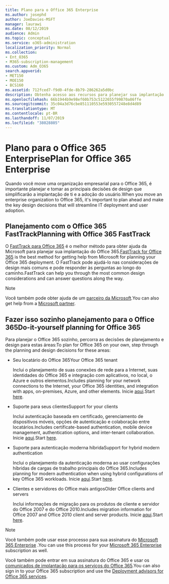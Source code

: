 ```yaml
---
title: Plano para o Office 365 Enterprise
ms.author: josephd
author: JoeDavies-MSFT
manager: laurawi
ms.date: 08/12/2019
audience: Admin
ms.topic: conceptual
ms.service: o365-administration
localization_priority: Normal
ms.collection:
- Ent_O365
- M365-subscription-management
ms.custom: Adm_O365
search.appverid:
- MET150
- MOE150
- BCS160
ms.assetid: 712fced7-f9d0-4fde-8b79-286262a5d0bc
description: Obtenha acesso aos recursos para planejar sua implantação corporativa do Office 365.
ms.openlocfilehash: 66b1944b9e98ef60b753c5122655f99870a86ffe
ms.sourcegitcommit: 35c04a3d76cbe851110553e5930557248e8d4d89
ms.translationtype: MT
ms.contentlocale: pt-BR
ms.lasthandoff: 11/07/2019
ms.locfileid: "38028805"
---
```

# <a name="plan-for-office-365-enterprise"></a><span data-ttu-id="f9cc6-103">Plano para o Office 365 Enterprise</span><span class="sxs-lookup"><span data-stu-id="f9cc6-103">Plan for Office 365 Enterprise</span></span>

<span data-ttu-id="f9cc6-104">Quando você move uma organização empresarial para o Office 365, é importante planejar e tomar as principais decisões de design que simplificarão a implantação de ti e a adoção do usuário.</span><span class="sxs-lookup"><span data-stu-id="f9cc6-104">When you move an enterprise organization to Office 365, it's important to plan ahead and make the key design decisions that will streamline IT deployment and user adoption.</span></span> 

## <a name="planning-with-office-365-fasttrack"></a><span data-ttu-id="f9cc6-105">Planejamento com o Office 365 FastTrack</span><span class="sxs-lookup"><span data-stu-id="f9cc6-105">Planning with Office 365 FastTrack</span></span>

<span data-ttu-id="f9cc6-106">O [FastTrack para Office 365](https://docs.microsoft.com/fasttrack/O365-fasttrack-benefit-for-office-365) é o melhor método para obter ajuda da Microsoft para planejar sua implantação do Office 365.</span><span class="sxs-lookup"><span data-stu-id="f9cc6-106">[FastTrack for Office 365](https://docs.microsoft.com/fasttrack/O365-fasttrack-benefit-for-office-365) is the best method for getting help from Microsoft for planning your Office 365 deployment.</span></span> <span data-ttu-id="f9cc6-107">O FastTrack pode ajudá-lo nas considerações de design mais comuns e pode responder às perguntas ao longo do caminho.</span><span class="sxs-lookup"><span data-stu-id="f9cc6-107">FastTrack can help you through the most common design considerations and can answer questions along the way.</span></span> 

>[!Note]
><span data-ttu-id="f9cc6-108">Você também pode obter ajuda de um [parceiro da Microsoft](https://www.microsoft.com/solution-providers/home).</span><span class="sxs-lookup"><span data-stu-id="f9cc6-108">You can also get help from a [Microsoft partner](https://www.microsoft.com/solution-providers/home).</span></span>
>

## <a name="do-it-yourself-planning-for-office-365"></a><span data-ttu-id="f9cc6-109">Fazer isso sozinho planejamento para o Office 365</span><span class="sxs-lookup"><span data-stu-id="f9cc6-109">Do-it-yourself planning for Office 365</span></span>

<span data-ttu-id="f9cc6-110">Para planejar o Office 365 sozinho, percorra as decisões de planejamento e design para estas áreas:</span><span class="sxs-lookup"><span data-stu-id="f9cc6-110">To plan for Office 365 on your own, step through the planning and design decisions for these areas:</span></span>

- <span data-ttu-id="f9cc6-111">Seu locatário do Office 365</span><span class="sxs-lookup"><span data-stu-id="f9cc6-111">Your Office 365 tenant</span></span>

  <span data-ttu-id="f9cc6-112">Inclui o planejamento de suas conexões de rede para a Internet, suas identidades do Office 365 e integração com aplicativos, no local, o Azure e outros elementos.</span><span class="sxs-lookup"><span data-stu-id="f9cc6-112">Includes planning for your network connections to the Internet, your Office 365 identities, and integration with apps, on-premises, Azure, and other elements.</span></span> <span data-ttu-id="f9cc6-113">Inicie [aqui](subscriptions-licenses-accounts-and-tenants-for-microsoft-cloud-offerings.md).</span><span class="sxs-lookup"><span data-stu-id="f9cc6-113">Start [here](subscriptions-licenses-accounts-and-tenants-for-microsoft-cloud-offerings.md).</span></span>

- <span data-ttu-id="f9cc6-114">Suporte para seus clientes</span><span class="sxs-lookup"><span data-stu-id="f9cc6-114">Support for your clients</span></span>

  <span data-ttu-id="f9cc6-115">Inclui autenticação baseada em certificado, gerenciamento de dispositivos móveis, opções de autenticação e colaboração entre locatários.</span><span class="sxs-lookup"><span data-stu-id="f9cc6-115">Includes certificate-based authentication, mobile device management, authentication options, and inter-tenant collaboration.</span></span> <span data-ttu-id="f9cc6-116">Inicie [aqui](office-365-client-support-certificate-based-authentication.md).</span><span class="sxs-lookup"><span data-stu-id="f9cc6-116">Start [here](office-365-client-support-certificate-based-authentication.md).</span></span>

- <span data-ttu-id="f9cc6-117">Suporte para autenticação moderna híbrida</span><span class="sxs-lookup"><span data-stu-id="f9cc6-117">Support for hybrid modern authentication</span></span>

  <span data-ttu-id="f9cc6-118">Inclui o planejamento da autenticação moderna ao usar configurações híbridas de cargas de trabalho principais do Office 365.</span><span class="sxs-lookup"><span data-stu-id="f9cc6-118">Includes planning for modern authentication when using hybrid configurations of key Office 365 workloads.</span></span> <span data-ttu-id="f9cc6-119">Inicie [aqui](hybrid-modern-auth-overview.md).</span><span class="sxs-lookup"><span data-stu-id="f9cc6-119">Start [here](hybrid-modern-auth-overview.md).</span></span>

- <span data-ttu-id="f9cc6-120">Clientes e servidores do Office mais antigos</span><span class="sxs-lookup"><span data-stu-id="f9cc6-120">Older Office clients and servers</span></span>

  <span data-ttu-id="f9cc6-121">Inclui informações de migração para os produtos de cliente e servidor do Office 2007 e do Office 2010.</span><span class="sxs-lookup"><span data-stu-id="f9cc6-121">Includes migration information for Office 2007 and Office 2010 client and server products.</span></span> <span data-ttu-id="f9cc6-122">Inicie [aqui](plan-upgrade-previous-versions-office.md).</span><span class="sxs-lookup"><span data-stu-id="f9cc6-122">Start [here](plan-upgrade-previous-versions-office.md).</span></span>

>[!Note]
><span data-ttu-id="f9cc6-123">Você também pode usar esse processo para sua assinatura do [Microsoft 365 Enterprise](https://docs.microsoft.com/microsoft-365/enterprise/microsoft-365-overview) .</span><span class="sxs-lookup"><span data-stu-id="f9cc6-123">You can use this process for your [Microsoft 365 Enterprise](https://docs.microsoft.com/microsoft-365/enterprise/microsoft-365-overview) subscription as well.</span></span>
>

<span data-ttu-id="f9cc6-124">Você também pode entrar em sua assinatura do Office 365 e usar os [comunicados de implantação para os serviços do Office 365](deployment-advisors-for-office-365.md).</span><span class="sxs-lookup"><span data-stu-id="f9cc6-124">You can also sign in to your Office 365 subscription and use the [Deployment advisors for Office 365 services](deployment-advisors-for-office-365.md).</span></span>



<!--

This checklist will help your organization as you plan and prepare for a migration to Office 365. The phases and steps in the checklist are aligned with the guidance provided by the [Onboarding Center](https://go.microsoft.com/fwlink/?LinkId=517115). Feel free to adapt this checklist to your organization's needs.

Most organizations don't need to do anything to prepare for Office 365. It's an application on the web and people are able to use it as soon as they have an account. Other organizations have more locations, security practices, or other requirements that create the need for more planning. For enterprise-level organizations, follow the checklist items below to get started with Office 365.
  
If you want help getting Office 365 set up, [FastTrack](https://fasttrack.microsoft.com/office) is the easiest way to deploy Office 365, you can also sign in and use the [Deployment advisors for Office 365 services](deployment-advisors-for-office-365.md).
  
|**Choose one or more to get started:**||
|:-----|:-----|
| [System requirements for Office](https://products.office.com/office-system-requirements) |- Microsoft Office Professional, Office 365, Office 365 ProPlus, and each Office application for Windows, Mac, iOS, and Android all have specific system requirements. Ensure your hardware and software meet the minimum system requirements.|
|**Most** customers connect their on-premises directory to Office 365. Get a head start on directory preparation by [installing and running IdFix on your network](https://www.microsoft.com/download/details.aspx?id=36832). <br> Use the [AAD Connect advisor](https://aka.ms/aadconnectpwsync) and the [Azure AD Premium set up guide](https://aka.ms/aadpguidance) to get customized set up guidance. <br> |- Automated checks against your directory to [validate people's accounts will properly synchronize](https://support.office.com/article/Prepare-to-provision-users-through-directory-synchronization-to-Office-365-01920974-9e6f-4331-a370-13aea4e82b3e). <br> - Recommends changes to directory objects and offers to automate the changes for you. <br> - [More details on using the IdFix tool](prepare-directory-attributes-for-synch-with-idfix.md). |
|**Read** our [network performance guidance](https://aka.ms/tune) and use our tools to ensure you have the connectivity and performance configuration necessary to provide people with the best experience.  <br> | - Ensure you can connect to Office 365, if you filter or scan outbound traffic, you'll want to understand what [managing Office 365 endpoints](https://support.office.com/article/Managing-Office-365-endpoints-99cab9d4-ef59-4207-9f2b-3728eb46bf9a) means for your organization.  <br>  - [Model and test your network capacity](https://support.office.com/article/Network-and-migration-planning-for-Office-365-f5ee6c33-bcd7-4b0b-b0f8-dc1d9fb8d132) or move to an [Azure ExpressRoute for Office 365](https://support.office.com/article/Azure-ExpressRoute-for-Office-365-6d2534a2-c19c-4a99-be5e-33a0cee5d3bd) circuit for a more predictable experience.   |
|**Use** our [planning checklist](https://support.office.com/article/Deployment-planning-checklist-for-Office-365-5fa4f6ef-35ad-4840-91c1-4834df3df5a0) as a starting place for building your own deployment plan.  <br> | - In-depth overview of possible areas you'll need to plan for with links to reference or how-to information to help you plan. |
|**Use** the [Exchange Server Large Item Script](https://gallery.technet.microsoft.com/Exchange-Server-Large-Item-b9546cc6) to find mail items that may be too large to migrate.  <br> | - Uses Exchange Web Services to impersonate, access, scan the mailbox for file sizes you specify, and dumps the results in a CSV file. Read the [detailed instructions on how to use the script](https://blogs.technet.com/b/mikehall/archive/2013/06/27/large-mail-item-script.aspx). |
|**Take** advantage of [Microsoft deployment experts](https://go.microsoft.com/fwlink/?LinkId=517115) who can help you from planning to helping everyone start using the new services and applications.  <br> Use the [Deployment wizards for Office 365 services](https://support.office.com/article/Deployment-wizards-for-Office-365-services-165f46e8-3533-4d76-be57-97f81ebd40f2) to get customized set up guidance.  <br> | - The Onboarding center works directly with customers and with partner organizations. Give them a call today. |
|**Use** the [templates and resources in the Office 365 success center](https://www.microsoft.com/fasttrack/resources) to share your deployment and onboarding plans with the people in your organization.  <br> | - Communication with everyone before, during, and after the transition to Office 365 is critical.  <br> - Use our templates, guides, and handouts to improve your communications. |
|**Read** the article [Office 365 Network Connectivity Principles](https://aka.ms/o365networkingprinciples) to understand the connectivity principles for securely managing Office 365 traffic and getting the best possible performance.  <br> | - This article will help you understand the most recent guidance for securely optimizing Office 365 network connectivity. |
   
Want more resources to help you integrate Office 365 with your broader cloud strategy? Here are the [Microsoft cloud IT architecture resources](https://docs.microsoft.com/office365/enterprise/microsoft-cloud-it-architecture-resources).
  
## Want to talk with support?

We're here to help, [contact support](https://support.office.com/article/32a17ca7-6fa0-4870-8a8d-e25ba4ccfd4b) for business products.


--> 